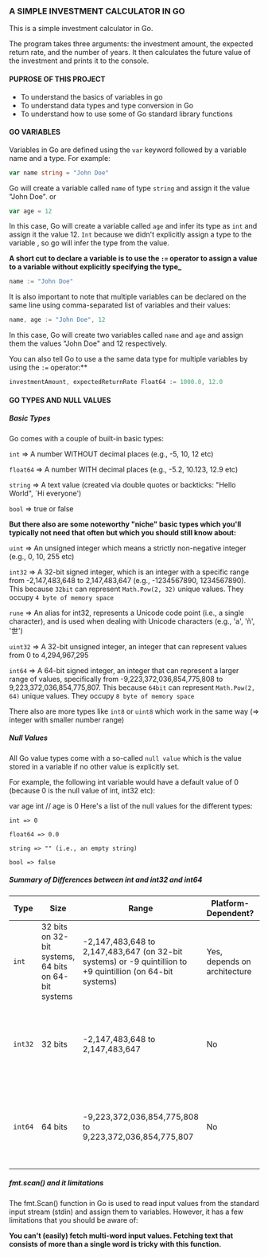 ### A SIMPLE INVESTMENT CALCULATOR IN GO

This is a simple investment calculator in Go.

The program takes three arguments: the investment amount, the expected return rate, and the number of years. It then calculates the future value of the investment and prints it to the console.

#### PUPROSE OF THIS PROJECT

- To understand the basics of variables in go
- To understand data types and type conversion in Go
- To understand how to use some of Go standard library functions

#### GO VARIABLES

Variables in Go are defined using the `var` keyword followed by a variable name and a type. For example:

```go
var name string = "John Doe"
```

Go will create a variable called `name` of type `string` and assign it the value "John Doe".
or

```go
var age = 12
```

In this case, Go will create a variable called `age` and infer its type as `int` and assign it the value 12. `Int` because we didn't explicitly assign a type to the variable , so go will infer the type from the value.

**A short cut to declare a variable is to use the `:=` operator to assign a value to a variable without explicitly specifying the type\_**

```go
name := "John Doe"
```

It is also important to note that multiple variables can be declared on the same line using comma-separated list of variables and their values:

```go
name, age := "John Doe", 12
```

In this case, Go will create two variables called `name` and `age` and assign them the values "John Doe" and 12 respectively.

You can also tell Go to use a the same data type for multiple variables by using the `:=` operator:\*\*

```go
investmentAmount, expectedReturnRate Float64 := 1000.0, 12.0
```

#### GO TYPES AND NULL VALUES

##### Basic Types

Go comes with a couple of built-in basic types:

`int` => A number WITHOUT decimal places (e.g., -5, 10, 12 etc)

`float64` => A number WITH decimal places (e.g., -5.2, 10.123, 12.9 etc)

`string` => A text value (created via double quotes or backticks: "Hello World", `Hi everyone')

`bool` => true or false

<b>But there also are some noteworthy "niche" basic types which you'll typically not need that often but which you should still know about:</b>

`uint` => An unsigned integer which means a strictly non-negative integer (e.g., 0, 10, 255 etc)

`int32` => A 32-bit signed integer, which is an integer with a specific range from -2,147,483,648 to 2,147,483,647 (e.g., -1234567890, 1234567890). This because `32bit` can represent `Math.Pow(2, 32)` unique values. They occupy `4 byte of memory space`

`rune` => An alias for int32, represents a Unicode code point (i.e., a single character), and is used when dealing with Unicode characters (e.g., 'a', 'ñ', '世')

`uint32` => A 32-bit unsigned integer, an integer that can represent values from 0 to 4,294,967,295

`int64` => A 64-bit signed integer, an integer that can represent a larger range of values, specifically from -9,223,372,036,854,775,808 to 9,223,372,036,854,775,807. This because `64bit` can represent `Math.Pow(2, 64)` unique values. They occupy `8 byte of memory space`

There also are more types like `int8` or `uint8` which work in the same way (=> integer with smaller number range)

##### Null Values

All Go value types come with a so-called `null value` which is the value stored in a variable if no other value is explicitly set.

For example, the following int variable would have a default value of 0 (because 0 is the null value of int, int32 etc):

var age int // age is 0
Here's a list of the null values for the different types:

`int => 0`

`float64 => 0.0`

`string => "" (i.e., an empty string)`

`bool => false`

##### **Summary of Differences between int and int32 and int64**

| Type    | Size                                                 | Range                                                                                                       | Platform-Dependent?          | Use Case                                                                          |
| ------- | ---------------------------------------------------- | ----------------------------------------------------------------------------------------------------------- | ---------------------------- | --------------------------------------------------------------------------------- |
| `int`   | 32 bits on 32-bit systems, 64 bits on 64-bit systems | -2,147,483,648 to 2,147,483,647 (on 32-bit systems) or -9 quintillion to +9 quintillion (on 64-bit systems) | Yes, depends on architecture | General-purpose integer type, platform-dependent                                  |
| `int32` | 32 bits                                              | -2,147,483,648 to 2,147,483,647                                                                             | No                           | Fixed 32-bit integer, useful for smaller numbers or memory-sensitive applications |
| `int64` | 64 bits                                              | -9,223,372,036,854,775,808 to 9,223,372,036,854,775,807                                                     | No                           | Fixed 64-bit integer, useful for large numbers or high-precision calculations     |

##### fmt.scan() and it limitations

The fmt.Scan() function in Go is used to read input values from the standard input stream (stdin) and assign them to variables. However, it has a few limitations that you should be aware of:

**You can't (easily) fetch multi-word input values. Fetching text that consists of more than a single word is tricky with this function.**
